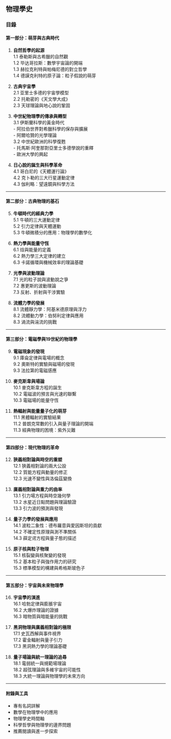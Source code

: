 ## 物理學史

### **目錄**  

#### **第一部分：萌芽與古典時代**  
1. **自然哲學的起源**  
   1.1 泰勒斯與古希臘的自然觀  
   1.2 毕达哥拉斯：數學宇宙論的開端  
   1.3 赫拉克利特與帕梅尼德的對立哲學  
   1.4 德謨克利特的原子論：粒子假說的萌芽  

2. **古典宇宙學**  
   2.1 亚里士多德的宇宙學模型  
   2.2 托勒密的《天文學大成》  
   2.3 天球理論與地心說的鞏固  

3. **中世紀物理學的傳承與轉型**  
   3.1 伊斯蘭科學的黃金時代  
       - 阿拉伯世界對希臘科學的保存與擴展  
       - 阿爾哈贊的光學理論  
   3.2 中世紀歐洲的科學復甦  
       - 托馬斯·阿奎那對亞里士多德學說的重釋  
       - 歐洲大學的興起  

4. **日心說的誕生與科學革命**  
   4.1 哥白尼的《天體運行論》  
   4.2 克卜勒的三大行星運動定律  
   4.3 伽利略：望遠鏡與科學方法  

---

#### **第二部分：古典物理的基石**  
5. **牛頓時代的經典力學**  
   5.1 牛頓的三大運動定律  
   5.2 引力定律與天體運動  
   5.3 牛頓微積分的應用：物理學的數學化  

6. **熱力學與能量守恆**  
   6.1 焓與能量的定義  
   6.2 熱力學三大定律的建立  
   6.3 卡諾循環與機械效率的理論基礎  

7. **光學與波動理論**  
   7.1 光的粒子說與波動說之爭  
   7.2 惠更斯的波動理論  
   7.3 反射、折射與干涉實驗  

8. **流體力學的發展**  
   8.1 流體靜力學：阿基米德原理與浮力  
   8.2 流體動力學：伯努利定律與應用  
   8.3 渦流與湍流的挑戰  

---

#### **第三部分：電磁學與19世紀的物理學**  
9. **電磁現象的發現**  
   9.1 庫侖定律與電場的概念  
   9.2 奧斯特的實驗與磁場的發現  
   9.3 法拉第的電磁感應  

10. **麥克斯韋與場論**  
    10.1 麥克斯韋方程的誕生  
    10.2 電磁波的預言與光速的聯繫  
    10.3 電磁場的能量守恆  

11. **熱輻射與能量量子化的萌芽**  
    11.1 黑體輻射的實驗結果  
    11.2 普朗克常數的引入與量子理論的開端  
    11.3 經典物理的困境：紫外災難  

---

#### **第四部分：現代物理的革命**  
12. **狹義相對論與時空的重塑**  
    12.1 狹義相對論的兩大公設  
    12.2 質能方程與動量的修正  
    12.3 光速不變性與洛倫茲變換  

13. **廣義相對論與重力的曲率**  
    13.1 引力場方程與時空幾何學  
    13.2 水星近日點問題與理論驗證  
    13.3 引力波的預測與發現  

14. **量子力學的發展與應用**  
    14.1 波粒二象性：德布羅意與愛因斯坦的貢獻  
    14.2 不確定性原理與測不準關係  
    14.3 薛定谔方程與量子態的描述  

15. **原子核與粒子物理**  
    15.1 核裂變與核聚變的發現  
    15.2 基本粒子與強作用力的研究  
    15.3 標準模型的構建與希格斯玻色子  

---

#### **第五部分：宇宙與未來物理學**  
16. **宇宙學的演進**  
    16.1 哈勃定律與膨脹宇宙  
    16.2 大爆炸理論的證據  
    16.3 暗物質與暗能量的挑戰  

17. **黑洞物理與廣義相對論的極限**  
    17.1 史瓦西解與事件視界  
    17.2 霍金輻射與量子引力  
    17.3 黑洞熱力學的理論基礎  

18. **量子場論與統一理論的追尋**  
    18.1 電弱統一與規範場理論  
    18.2 超弦理論與多維宇宙的可能性  
    18.3 大統一理論與物理學的未來方向  

---

#### **附錄與工具**  
- 專有名詞詳解  
- 數學在物理學中的應用  
- 物理學史時間軸  
- 科學哲學與物理學的邊界問題  
- 推薦閱讀與進一步探索  
